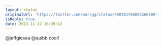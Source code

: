 ```yaml
---
layout: status
originalUrl: 'https://twitter.com/marcgg/status/400301766065266689'
isReply: true
date: 2013-11-12 16:39:12
---
```


@jeffgiesea @quibb cool!
